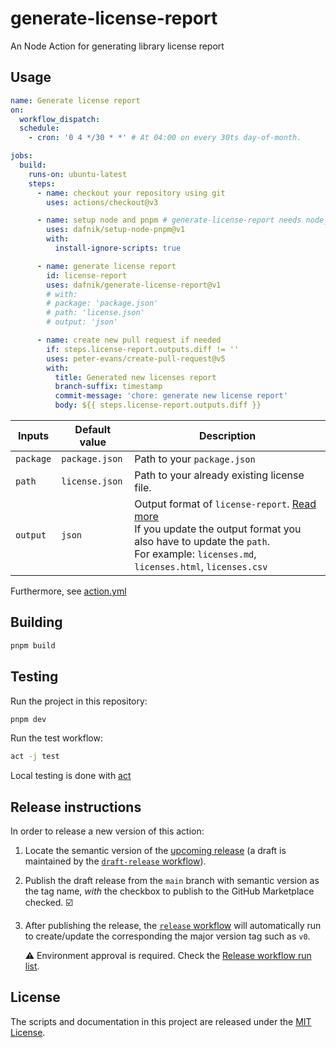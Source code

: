 # generate-license-report

An Node Action for generating library license report

## Usage

```yml
name: Generate license report
on:
  workflow_dispatch:
  schedule:
    - cron: '0 4 */30 * *' # At 04:00 on every 30ts day-of-month.

jobs:
  build:
    runs-on: ubuntu-latest
    steps:
      - name: checkout your repository using git
        uses: actions/checkout@v3

      - name: setup node and pnpm # generate-license-report needs node_modules installed to fully function
        uses: dafnik/setup-node-pnpm@v1
        with:
          install-ignore-scripts: true

      - name: generate license report
        id: license-report
        uses: dafnik/generate-license-report@v1
        # with:
        # package: 'package.json'
        # path: 'license.json'
        # output: 'json'

      - name: create new pull request if needed
        if: steps.license-report.outputs.diff != ''
        uses: peter-evans/create-pull-request@v5
        with:
          title: Generated new licenses report
          branch-suffix: timestamp
          commit-message: 'chore: generate new license report'
          body: ${{ steps.license-report.outputs.diff }}
```

| Inputs    | Default value  | Description                                                                                                                                                                                                                                                         |
| --------- | -------------- | ------------------------------------------------------------------------------------------------------------------------------------------------------------------------------------------------------------------------------------------------------------------- |
| `package` | `package.json` | Path to your `package.json`                                                                                                                                                                                                                                         |
| `path`    | `license.json` | Path to your already existing license file.                                                                                                                                                                                                                         |
| `output`  | `json`         | Output format of `license-report`. [Read more](https://www.npmjs.com/package/license-report#generate-different-outputs) <br/> If you update the output format you also have to update the `path`. <br/> For example: `licenses.md`, `licenses.html`, `licenses.csv` |

Furthermore, see [action.yml](action.yml)

## Building

```bash
pnpm build
```

## Testing

Run the project in this repository:

```bash
pnpm dev
```

Run the test workflow:

```bash
act -j test
```

Local testing is done with [act][act]

## Release instructions

In order to release a new version of this action:

1. Locate the semantic version of the [upcoming release][release-list] (a draft is maintained by the [`draft-release` workflow][draft-release]).

2. Publish the draft release from the `main` branch with semantic version as the tag name, _with_ the checkbox to publish to the GitHub Marketplace checked. :ballot_box_with_check:

3. After publishing the release, the [`release` workflow][release] will automatically run to create/update the corresponding the major version tag such as `v0`.

   ⚠️ Environment approval is required. Check the [Release workflow run list][release-workflow-runs].

## License

The scripts and documentation in this project are released under the [MIT License](LICENSE).

<!-- references -->

[act]: https://github.com/nektos/act
[release-list]: https://github.com/dafnik/generate-license-report/releases
[draft-release]: .github/workflows/draft-release.yml
[release]: .github/workflows/release.yml
[release-workflow-runs]: https://github.com/dafnik/generate-license-report/actions/workflows/release.yml
